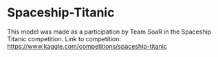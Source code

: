 # Spaceship-Titanic



This model was made as a participation by Team SoaR in the Spaceship Titanic competition.
Link to competition:
https://www.kaggle.com/competitions/spaceship-titanic

